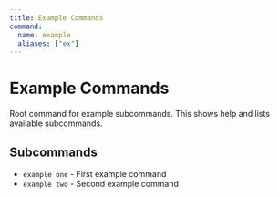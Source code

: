 ```yaml
---
title: Example Commands
command:
  name: example
  aliases: ["ex"]
---
```


# Example Commands

Root command for example subcommands. This shows help and lists available subcommands.

## Subcommands

- `example one` - First example command
- `example two` - Second example command
